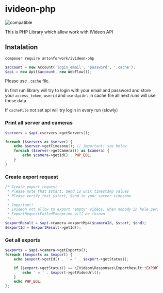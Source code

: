 # ivideon-php
![compatible](https://img.shields.io/badge/PHP%207-Compatible-brightgreen.svg) 

This is PHP Library which allow work with IVideon API

## Instalation
```sh
composer require antonforwork/ivideon-php
```

```php
$account = new Account('login_email', 'password', '.cache');
$api = new Api($account, new WebFlow());
```

Please use `.cache` file. 

In first run library will try to login with your email and password and store your `access_token`, `userid` and `userApiUrl` in cache file
all next runs will use these data. 

If `cacheFile` not set api will try login in every run (slowly)
 

### Print all server and cameras
```php
$servers = $api->servers->getServers();

foreach ($servers as $server) {
    echo $server->getTimezone(); // Important! see below
    foreach ($server->getCameras() as $camera) {
        echo $camera->getId() . PHP_EOL;
    }
}
```

### Create export request
```php
/* Create export request
 * Please note that $start, $end is unix timestamp values
 * Please verify that $start, $end in your server timezone
 * 
 * Important! 
 * IVideon not allow to export "empty" videos, when nobody in hole period
 * ExportRequestFailedException will be thrown
 */
$exportResult = $api->camera->exportMp4($cameraId, $start, $end);
$exportId = $exportResult->getId();
```

### Get all exports
```php
$exports = $api->camera->getExports();
foreach ($exports as $export) {
    echo $export->getId() . ' = ' . $export->getStatus();

    if ($export->getStatus() == \IVideon\Responses\ExportResult::EXPORT_STATUS_READY) {
        echo ' = ' . $export->getVideoUrl();
    }
    echo PHP_EOL;
};

```

